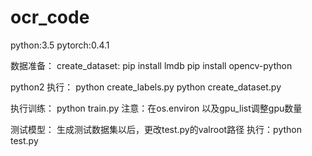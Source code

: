 # ocr_code
python:3.5
pytorch:0.4.1

数据准备：
  create_dataset:
  pip install lmdb
  pip install opencv-python

  python2
  执行：
  python create_labels.py
  python create_dataset.py

执行训练：
python train.py
注意：在os.environ 以及gpu_list调整gpu数量

测试模型：
生成测试数据集以后，更改test.py的valroot路径
执行：python test.py
